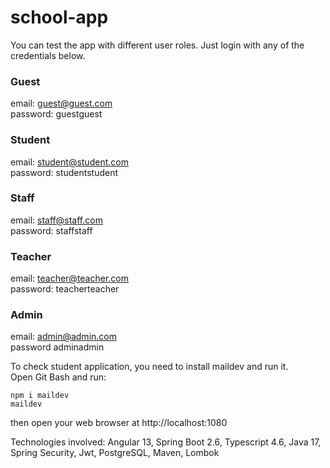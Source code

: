 # school-app
You can test the app with different user roles. Just login with any of the credentials below.

### Guest
email: guest@guest.com\
password: guestguest

### Student
email: student@student.com\
password: studentstudent

### Staff
email: staff@staff.com\
password: staffstaff

### Teacher
email: teacher@teacher.com\
password: teacherteacher

### Admin
email: admin@admin.com\
password adminadmin

To check student application, you need to install maildev and run it.\
Open Git Bash and run:
```
npm i maildev
maildev
```
then open your web browser at http://localhost:1080

Technologies involved: Angular 13, Spring Boot 2.6, Typescript 4.6, Java 17, Spring Security, Jwt, PostgreSQL, Maven, Lombok
